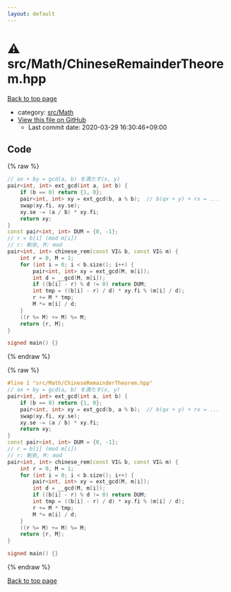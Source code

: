 ```yaml
---
layout: default
---
```


<!-- mathjax config similar to math.stackexchange -->
<script type="text/javascript" async
  src="https://cdnjs.cloudflare.com/ajax/libs/mathjax/2.7.5/MathJax.js?config=TeX-MML-AM_CHTML">
</script>
<script type="text/x-mathjax-config">
  MathJax.Hub.Config({
    TeX: { equationNumbers: { autoNumber: "AMS" }},
    tex2jax: {
      inlineMath: [ ['$','$'] ],
      processEscapes: true
    },
    "HTML-CSS": { matchFontHeight: false },
    displayAlign: "left",
    displayIndent: "2em"
  });
</script>

<script type="text/javascript" src="https://cdnjs.cloudflare.com/ajax/libs/jquery/3.4.1/jquery.min.js"></script>
<script src="https://cdn.jsdelivr.net/npm/jquery-balloon-js@1.1.2/jquery.balloon.min.js" integrity="sha256-ZEYs9VrgAeNuPvs15E39OsyOJaIkXEEt10fzxJ20+2I=" crossorigin="anonymous"></script>
<script type="text/javascript" src="../../../assets/js/copy-button.js"></script>
<link rel="stylesheet" href="../../../assets/css/copy-button.css" />


# :warning: src/Math/ChineseRemainderTheorem.hpp

<a href="../../../index.html">Back to top page</a>

* category: <a href="../../../index.html#64f6d80a21cfb0c7e1026d02dde4f7fa">src/Math</a>
* <a href="{{ site.github.repository_url }}/blob/master/src/Math/ChineseRemainderTheorem.hpp">View this file on GitHub</a>
    - Last commit date: 2020-03-29 16:30:46+09:00




## Code

<a id="unbundled"></a>
{% raw %}
```cpp
// ax + by = gcd(a, b) を満たす(x, y)
pair<int, int> ext_gcd(int a, int b) {
    if (b == 0) return {1, 0};
    pair<int, int> xy = ext_gcd(b, a % b);  // b(qx + y) + rx = ...
    swap(xy.fi, xy.se);
    xy.se -= (a / b) * xy.fi;
    return xy;
}
const pair<int, int> DUM = {0, -1};
// r = b[i] (mod m[i])
// r: 剰余, M: mod
pair<int, int> chinese_rem(const VI& b, const VI& m) {
    int r = 0, M = 1;
    for (int i = 0; i < b.size(); i++) {
        pair<int, int> xy = ext_gcd(M, m[i]);
        int d = __gcd(M, m[i]);
        if ((b[i] - r) % d != 0) return DUM;
        int tmp = ((b[i] - r) / d) * xy.fi % (m[i] / d);
        r += M * tmp;
        M *= m[i] / d;
    }
    ((r %= M) += M) %= M;
    return {r, M};
}

signed main() {}

```
{% endraw %}

<a id="bundled"></a>
{% raw %}
```cpp
#line 1 "src/Math/ChineseRemainderTheorem.hpp"
// ax + by = gcd(a, b) を満たす(x, y)
pair<int, int> ext_gcd(int a, int b) {
    if (b == 0) return {1, 0};
    pair<int, int> xy = ext_gcd(b, a % b);  // b(qx + y) + rx = ...
    swap(xy.fi, xy.se);
    xy.se -= (a / b) * xy.fi;
    return xy;
}
const pair<int, int> DUM = {0, -1};
// r = b[i] (mod m[i])
// r: 剰余, M: mod
pair<int, int> chinese_rem(const VI& b, const VI& m) {
    int r = 0, M = 1;
    for (int i = 0; i < b.size(); i++) {
        pair<int, int> xy = ext_gcd(M, m[i]);
        int d = __gcd(M, m[i]);
        if ((b[i] - r) % d != 0) return DUM;
        int tmp = ((b[i] - r) / d) * xy.fi % (m[i] / d);
        r += M * tmp;
        M *= m[i] / d;
    }
    ((r %= M) += M) %= M;
    return {r, M};
}

signed main() {}

```
{% endraw %}

<a href="../../../index.html">Back to top page</a>

